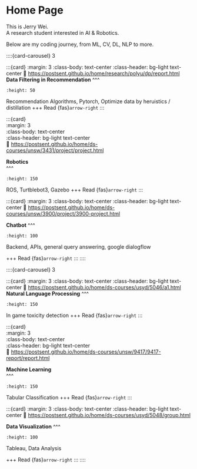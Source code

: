 # Home Page

This is Jerry Wei.   
A research student interested in AI & Robotics.

Below are my coding journey, from ML, CV, DL, NLP to more.

::::{card-carousel} 3

:::{card}
:margin: 3
:class-body: text-center
:class-header: bg-light text-center
:link: https://postsent.github.io/home/research/polyu/dp/report.html
**Data Filtering in Recommendation**
^^^
```{image} https://media.licdn.com/dms/image/C5612AQETZulmYBRx6A/article-cover_image-shrink_720_1280/0/1642504478034?e=2147483647&v=beta&t=2Rmr0onfLd0fP0FFervDfyEcLY19txAZQVUitK2t6Bo
:height: 50
```

Recommendation Algorithms, Pytorch, Optimize data by heruistics / distillation
+++
Read {fas}`arrow-right` 
:::  

:::{card}  
:margin: 3  
:class-body: text-center  
:class-header: bg-light text-center  
:link: https://postsent.github.io/home/ds-courses/unsw/3431/project/project.html  

**Robotics**  
^^^  
```{image} https://encrypted-tbn0.gstatic.com/images?q=tbn:ANd9GcSMHwLTudrJS8grEijdLxI-68x_hxETWXHzEg&s  
:height: 150
```

ROS, Turtblebot3, Gazebo
+++
Read {fas}`arrow-right`
:::  

:::{card}
:margin: 3
:class-body: text-center
:class-header: bg-light text-center
:link: https://postsent.github.io/home/ds-courses/unsw/3900/project/3900-project.html

**Chatbot**
^^^
```{image} https://www.hp.com/us-en/shop/app/assets/images/uploads/prod/what-is-a-chatbot-hero1567113994866165.jpg?impolicy=prdimg&imdensity=1&imwidth=1000
:height: 100
```
Backend, APIs, general query answering, google dialogflow

+++
Read {fas}`arrow-right`
:::
::::  












::::{card-carousel} 3

:::{card}
:margin: 3
:class-body: text-center
:class-header: bg-light text-center
:link: https://postsent.github.io/home/ds-courses/usyd/5046/a1.html
**Natural Language Processing**
^^^
```{image} https://miro.medium.com/v2/resize:fit:1040/format:webp/1*NC990qGVdZlsvvOHEy27IQ.png
:height: 150
```

In game toxicity detection
+++
Read {fas}`arrow-right` 
:::  

:::{card}  
:margin: 3  
:class-body: text-center  
:class-header: bg-light text-center  
:link: https://postsent.github.io/home/ds-courses/unsw/9417/9417-report/report.html

**Machine Learning**  
^^^  
```{image} https://www.wordstream.com/wp-content/uploads/2021/07/machine-learning1-1.png
:height: 150
```

Tabular Classification
+++
Read {fas}`arrow-right`
:::  

:::{card}
:margin: 3
:class-body: text-center
:class-header: bg-light text-center
:link: https://postsent.github.io/home/ds-courses/usyd/5048/group.html

**Data Visualization**
^^^
```{image} https://assets.everspringpartners.com/dims4/default/8331f8a/2147483647/strip/true/crop/620x250+0+0/resize/1240x500!/format/webp/quality/90/?url=http%3A%2F%2Feverspring-brightspot.s3.us-east-1.amazonaws.com%2Fe4%2F2a%2Fe9a3904c4f17a084c100bbbb5eca%2Fdata-visualization-for-accountants-620x250.jpg
:height: 100
```
Tableau, Data Analysis

+++
Read {fas}`arrow-right`
:::
::::  